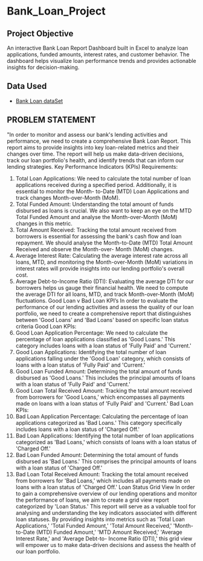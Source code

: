 # Bank_Loan_Project
## Project Objective
An interactive Bank Loan Report Dashboard built in Excel to analyze loan applications, funded amounts, interest rates, and customer behavior. The dashboard helps visualize loan performance trends and provides actionable insights for decision-making.
## Data Used
- <a href="https://github.com/aqsarehman530-commits/Bank_Loan_Project/blob/main/financial_loan%20(1).csv.xlsx">Bank Loan dataSet</a>
## PROBLEM STATEMENT
&quot;In order to monitor and assess our bank&#39;s lending activities and performance, we need to
create a comprehensive Bank Loan Report. This report aims to provide insights into key
loan-related metrics and their changes over time. The report will help us make data-driven
decisions, track our loan portfolio&#39;s health, and identify trends that can inform our lending
strategies.
Key Performance Indicators (KPIs) Requirements:
1. Total Loan Applications: We need to calculate the total number of loan applications
received during a specified period. Additionally, it is essential to monitor the Month-
to-Date (MTD) Loan Applications and track changes Month-over-Month (MoM).
2. Total Funded Amount: Understanding the total amount of funds disbursed as loans
is crucial. We also want to keep an eye on the MTD Total Funded Amount and
analyse the Month-over-Month (MoM) changes in this metric.
3. Total Amount Received: Tracking the total amount received from borrowers is
essential for assessing the bank&#39;s cash flow and loan repayment. We should analyse
the Month-to-Date (MTD) Total Amount Received and observe the Month-over-
Month (MoM) changes.
4. Average Interest Rate: Calculating the average interest rate across all loans, MTD,
and monitoring the Month-over-Month (MoM) variations in interest rates will
provide insights into our lending portfolio&#39;s overall cost.
5. Average Debt-to-Income Ratio (DTI): Evaluating the average DTI for our borrowers
helps us gauge their financial health. We need to compute the average DTI for all
loans, MTD, and track Month-over-Month (MoM) fluctuations.
Good Loan v Bad Loan KPI’s
In order to evaluate the performance of our lending activities and assess the quality of our
loan portfolio, we need to create a comprehensive report that distinguishes between &#39;Good
Loans&#39; and &#39;Bad Loans&#39; based on specific loan status criteria
Good Loan KPIs:
1. Good Loan Application Percentage: We need to calculate the percentage of loan
applications classified as &#39;Good Loans.&#39; This category includes loans with a loan status
of &#39;Fully Paid&#39; and &#39;Current.&#39;
2. Good Loan Applications: Identifying the total number of loan applications falling
under the &#39;Good Loan&#39; category, which consists of loans with a loan status of &#39;Fully
Paid&#39; and &#39;Current.&#39;
3. Good Loan Funded Amount: Determining the total amount of funds disbursed as
&#39;Good Loans.&#39; This includes the principal amounts of loans with a loan status of &#39;Fully
Paid&#39; and &#39;Current.&#39;
4. Good Loan Total Received Amount: Tracking the total amount received from
borrowers for &#39;Good Loans,&#39; which encompasses all payments made on loans with a
loan status of &#39;Fully Paid&#39; and &#39;Current.&#39;
Bad Loan KPIs:
1. Bad Loan Application Percentage: Calculating the percentage of loan applications
categorized as &#39;Bad Loans.&#39; This category specifically includes loans with a loan status
of &#39;Charged Off.&#39;
2. Bad Loan Applications: Identifying the total number of loan applications categorized
as &#39;Bad Loans,&#39; which consists of loans with a loan status of &#39;Charged Off.&#39;
3. Bad Loan Funded Amount: Determining the total amount of funds disbursed as &#39;Bad
Loans.&#39; This comprises the principal amounts of loans with a loan status of &#39;Charged
Off.&#39;
4. Bad Loan Total Received Amount: Tracking the total amount received from
borrowers for &#39;Bad Loans,&#39; which includes all payments made on loans with a loan
status of &#39;Charged Off.&#39;
Loan Status Grid View
In order to gain a comprehensive overview of our lending operations and monitor the
performance of loans, we aim to create a grid view report categorized by &#39;Loan Status.&#39; This
report will serve as a valuable tool for analysing and understanding the key indicators
associated with different loan statuses. By providing insights into metrics such as &#39;Total Loan
Applications,&#39; &#39;Total Funded Amount,&#39; &#39;Total Amount Received,&#39; &#39;Month-to-Date (MTD)
Funded Amount,&#39; &#39;MTD Amount Received,&#39; &#39;Average Interest Rate,&#39; and &#39;Average Debt-to-
Income Ratio (DTI),&#39; this grid view will empower us to make data-driven decisions and assess
the health of our loan portfolio.
